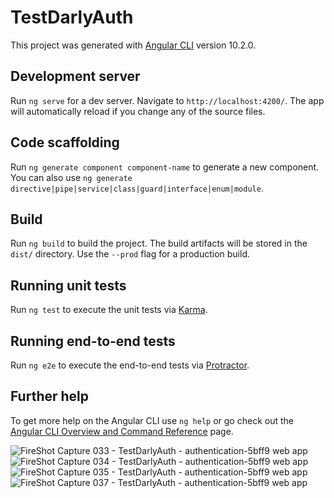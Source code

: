 # TestDarlyAuth

This project was generated with [Angular CLI](https://github.com/angular/angular-cli) version 10.2.0.

## Development server

Run `ng serve` for a dev server. Navigate to `http://localhost:4200/`. The app will automatically reload if you change any of the source files.

## Code scaffolding

Run `ng generate component component-name` to generate a new component. You can also use `ng generate directive|pipe|service|class|guard|interface|enum|module`.

## Build

Run `ng build` to build the project. The build artifacts will be stored in the `dist/` directory. Use the `--prod` flag for a production build.

## Running unit tests

Run `ng test` to execute the unit tests via [Karma](https://karma-runner.github.io).

## Running end-to-end tests

Run `ng e2e` to execute the end-to-end tests via [Protractor](http://www.protractortest.org/).

## Further help

To get more help on the Angular CLI use `ng help` or go check out the [Angular CLI Overview and Command Reference](https://angular.io/cli) page.

![FireShot Capture 033 - TestDarlyAuth - authentication-5bff9 web app](https://user-images.githubusercontent.com/16978473/172672875-a7239f52-422d-499f-8388-9579de935d00.png)
![FireShot Capture 034 - TestDarlyAuth - authentication-5bff9 web app](https://user-images.githubusercontent.com/16978473/172672880-56c743d0-0b7e-4a31-82ef-a460ccd3ab06.png)
![FireShot Capture 035 - TestDarlyAuth - authentication-5bff9 web app](https://user-images.githubusercontent.com/16978473/172672884-fffce16e-355a-4e2d-a805-a294e7cb0449.png)
![FireShot Capture 037 - TestDarlyAuth - authentication-5bff9 web app](https://user-images.githubusercontent.com/16978473/172672887-ded4da88-0fc1-4ef0-936b-22b58f3aa709.png)
